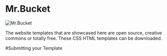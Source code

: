 # Mr.Bucket

![Mr.Bucket](imgaes/mrbucket.png)

The website templates that are showcased here are open source, creative commons or totally free. These CSS HTML templates can be downloaded.

#Submitting your Template